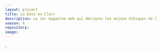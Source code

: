 ```yaml
---
layout: project
title: La Data en Clair
description: Le 1er magazine web qui décrypte les enjeux éthiques de l'intelligence artificielle.
season: 4
repository:
image:
---
```


.
